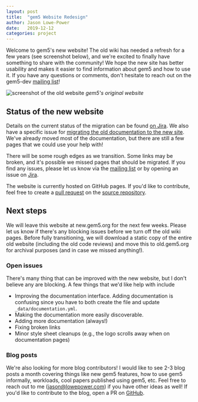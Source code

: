 ```yaml
---
layout: post
title:  "gem5 Website Redesign"
author: Jason Lowe-Power
date:   2019-12-12
categories: project
---
```


Welcome to gem5's new website!
The old wiki has needed a refresh for a few years (see screenshot below), and we're excited to finally have something to share with the community!
We hope the new site has better usability and makes it easier to find information about gem5 and how to use it.
If you have any questions or comments, don't hesitate to reach out on the gem5-dev [mailing list](/ask-a-question)!

![](/assets/img/blog/old-website.png "screenshot of the old website")
*gem5's original website*


## Status of the new website

Details on the current status of the migration can be found [on Jira](https://gem5.atlassian.net/browse/GEM5-110).
We also have a specific issue for [migrating the old documentation to the new site](https://gem5.atlassian.net/browse/GEM5-115).
We've already moved most of the documentation, but there are still a few pages that we could use your help with!

There will be some rough edges as we transition.
Some links may be broken, and it's possible we missed pages that should be migrated.
If you find any issues, please let us know via the [mailing list](/ask-a-question) or by opening an issue on [Jira](https://gem5.atlassian.net/).

The website is currently hosted on GitHub pages.
If you'd like to contribute, feel free to create a [pull request](https://github.com/gem5/new-website/pulls) on the [source repository](https://github.com/gem5/new-website).

## Next steps

We will leave this website at new.gem5.org for the next few weeks.
Please let us know if there's any blocking issues before we turn off the old wiki pages.
Before fully transitioning, we will download a static copy of the entire old website (including the old code reviews) and move this to old.gem5.org for archival purposes (and in case we missed anything!).

### Open issues

There's many thing that can be improved with the new website, but I don't believe any are blocking.
A few things that we'd like help with include

- Improving the documentation interface. Adding documentation is confusing since you have to both create the file and update `_data/documentation.yml`.
- Making the documentation more easily discoverable.
- Adding more documentation (always!)
- Fixing broken links
- Minor style sheet cleanups (e.g., the logo scrolls away when on documentation pages)

### Blog posts

We're also looking for more blog contributors!
I would like to see 2-3 blog posts a month covering things like new gem5 features, how to use gem5 informally, workloads, cool papers published using gem5, etc.
Feel free to reach out to me (jason@lowepower.com) if you have other ideas as well!
If you'd like to contribute to the blog, open a PR on [GitHub](https://github.com/gem5/new-website).
